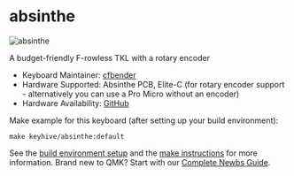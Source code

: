 # absinthe

![absinthe](https://i.imgur.com/fK215Tx.jpg)

A budget-friendly F-rowless TKL with a rotary encoder

* Keyboard Maintainer: [cfbender](https://cfbender.design)
* Hardware Supported: Absinthe PCB, Elite-C (for rotary encoder support - alternatively you can use a Pro Micro without an encoder)
* Hardware Availability: [GitHub](https://github.com/cfbender/keyboards/tree/master/absinthe)

Make example for this keyboard (after setting up your build environment):

    make keyhive/absinthe:default

See the [build environment setup](https://docs.qmk.fm/#/getting_started_build_tools) and the [make instructions](https://docs.qmk.fm/#/getting_started_make_guide) for more information. Brand new to QMK? Start with our [Complete Newbs Guide](https://docs.qmk.fm/#/newbs).
